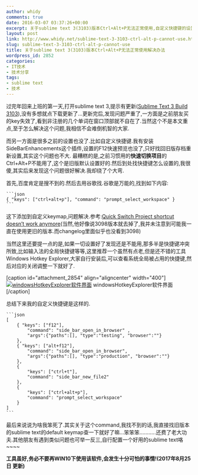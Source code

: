 ```yaml
---
author: whidy
comments: true
date: 2016-03-07 03:37:26+00:00
excerpt: 关于sublime text 3(3103)版本Ctrl+Alt+P无法正常使用,自定义快捷键的设置command实际上就是prompt_select_workspace,解决了此问题
layout: post
link: http://www.whidy.net/sublime-text-3-3103-ctrl-alt-p-cannot-use.html
slug: sublime-text-3-3103-ctrl-alt-p-cannot-use
title: 关于sublime text 3(3103)版本Ctrl+Alt+P无法正常使用解决办法
wordpress_id: 2852
categories:
- IT技术
- 技术分享
tags:
- sublime text
- 技术
---
```


过完年回来上班的第一天,打开sublime text 3,提示有更新([Sublime Text 3 Build 3103](https://www.sublimetext.com/blog/articles/sublime-text-3-build-3103)),没有多想就点下载更新了...更新完后,发现问题严重了,一方面是之前朋友买的key失效了,看到非注册的几个单词在窗口顶部就不自在了.当然这个不是本文重点,至于怎么解决这个问题,我相信不会难倒机智的大家.

而另一方面是很多之前的设置也没了.比如自定义快捷键.我有安装SideBarEnhancements这个插件,设置的F12快速预览也没了,只好找回旧版存档重新设置,其实这个问题也不大.
最糟糕的是,之前习惯用的**快速切换项目**的Ctrl+Alt+P不能用了,这个是旧版默认设置好的.然后到处找快捷键怎么设置的,我很傻,其实后来发现这个问题很好解决.我却绕了个大弯.

首先,百度肯定是搜不到的.然后去用谷歌找.谷歌是万能的,找到如下内容:

    
    ```json
    { "keys": ["ctrl+alt+p"], "command": "prompt_select_workspace" }
    ```


这下添加到自定义keymap,问题解决.参考:[Quick Switch Project shortcut doesn’t work anymore](https://forum.sublimetext.com/t/quick-switch-project-shortcut-doesnt-work-anymore/17261)(当然,他好像说3098版本就去掉了,我并未注意到可能我一直在使用更旧的版本.而changelog里面似乎也没看到3098)

当然这里还要提一点的是,如果一切设置好了发现还是不能用,那多半是快捷键冲突所致,比如输入法的全局快捷键等等,这里推荐一个虽然有点老,但是还不错的工具Windows Hotkey Explorer,大家自行安装后,可以查看系统全局被占用的快捷键,然后对应的关闭调整一下就好了.

[caption id="attachment_2854" align="aligncenter" width="400"][![windowsHotkeyExplorer软件界面](http://www.whidy.net/wp-content/uploads/2016/03/windowsHotkeyExplorer-400x383.png)](http://www.whidy.net/wp-content/uploads/2016/03/windowsHotkeyExplorer.png) windowsHotkeyExplorer软件界面[/caption]

总结下来我的自定义快捷键是这样的.

    
    ```json
    [
        { "keys": ["f12"],
            "command": "side_bar_open_in_browser" ,
            "args":{"paths":[], "type":"testing", "browser":""}
        },
        { "keys": ["alt+f12"],
            "command": "side_bar_open_in_browser",
            "args":{"paths":[], "type":"production", "browser":""}
        },
        {
            "keys": ["ctrl+t"],
            "command": "side_bar_new_file2"
        },
        {
            "keys": ["ctrl+alt+p"],
            "command": "prompt_select_workspace"
        }
    ]
    ```


最后来说说为啥我笨死了.其实关于这个command,我找不到的话,我直接找旧版本的sublime text的default keymap查一下就好了嘛...笨笨笨...........还费了老大功夫.其他朋友有遇到类似问题也可举一反三,自行配置一个好用的sublime text咯~~~~

**工具虽好,务必不要再WIN10下使用该软件,会发生十分可怕的事情!(2017年8月25日 更新)**
